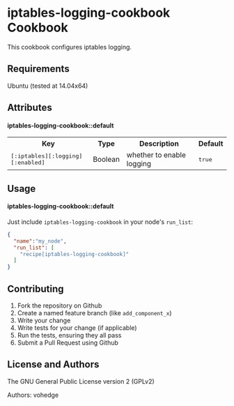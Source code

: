 iptables-logging-cookbook Cookbook
==================================
This cookbook configures iptables logging.

Requirements
------------

Ubuntu (tested at 14.04x64)

Attributes
----------

#### iptables-logging-cookbook::default
<table>
  <tr>
    <th>Key</th>
    <th>Type</th>
    <th>Description</th>
    <th>Default</th>
  </tr>
  <tr>
    <td><tt>[:iptables][:logging][:enabled]</tt></td>
    <td>Boolean</td>
    <td>whether to enable logging</td>
    <td><tt>true</tt></td>
  </tr>
</table>

Usage
-----
#### iptables-logging-cookbook::default

Just include `iptables-logging-cookbook` in your node's `run_list`:

```json
{
  "name":"my_node",
  "run_list": [
    "recipe[iptables-logging-cookbook]"
  ]
}
```

Contributing
------------

1. Fork the repository on Github
2. Create a named feature branch (like `add_component_x`)
3. Write your change
4. Write tests for your change (if applicable)
5. Run the tests, ensuring they all pass
6. Submit a Pull Request using Github

License and Authors
-------------------
The GNU General Public License version 2 (GPLv2)

Authors: vohedge

